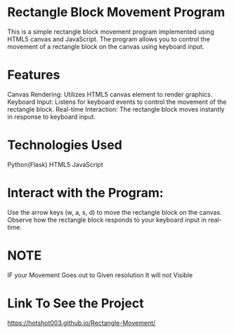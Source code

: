 # Rectangle Block Movement Program
This is a simple rectangle block movement program implemented using HTML5 canvas and JavaScript. The program allows you to control the movement of a rectangle block on the canvas using keyboard input.

# Features
Canvas Rendering: Utilizes HTML5 canvas element to render graphics.
Keyboard Input: Listens for keyboard events to control the movement of the rectangle block.
Real-time Interaction: The rectangle block moves instantly in response to keyboard input.

# Technologies Used

Python(Flask)
HTML5
JavaScript

# Interact with the Program:

Use the arrow keys (w, a, s, d) to move the rectangle block on the canvas.
Observe how the rectangle block responds to your keyboard input in real-time.


# NOTE

IF your Movement Goes out to Given resolution It will not Visible

# Link To See the Project

https://hotshot003.github.io/Rectangle-Movement/

